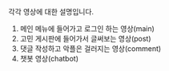 각각 영상에 대한 설명입니다.

1. 메인 메뉴에 들어가고 로그인 하는 영상(main)
2. 고민 게시판에 들어가서 글써보는 영상(post)
3. 댓글 작성하고 악플은 걸러지는 영상(comment)
4. 챗봇 영상(chatbot)
